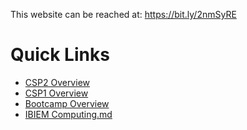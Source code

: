 This website can be reached at: <https://bit.ly/2nmSyRE>

Quick Links
===========

-   [CSP2 Overview](content/csp2_overview.md)
-   [CSP1 Overview](content/csp1_overview.md)
-   [Bootcamp Overview](content/bootcamp_overview.md)
-   [IBIEM Computing.md](content/misc/ibiem_computing.md)
